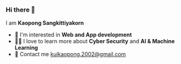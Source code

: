 ### Hi there 👋
I am **Kaopong Sangkittiyakorn**
 - 🌱 I'm interested in **Web and App development**
 - 👨‍💻 I love to learn more about **Cyber Security** and **AI & Machine Learning**
 - 💬 Contact me kuikaopong.2002@gmail.com
###
<!--
**kuisskui/kuisskui** is a ✨ _special_ ✨ repository because its `README.md` (this file) appears on your GitHub profile.

Here are some ideas to get you started:

- 🔭 I’m currently working on ...
- 🌱 I’m currently learning ...
- 👯 I’m looking to collaborate on ...
- 🤔 I’m looking for help with ...
- 💬 Ask me about ...
- 📫 How to reach me: ...
- 😄 Pronouns: ...
- ⚡ Fun fact: ...
-->
